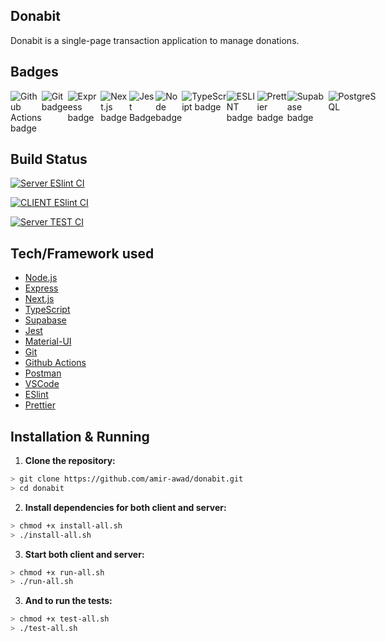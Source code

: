 ## Donabit

Donabit is a single-page transaction application to manage donations.

## Badges

<div style="display: flex;">
  <img src="https://img.shields.io/badge/Github-Actions-%232088FF?style=for-the-badge&logo=GithubActions" alt="Github Actions badge">
  <img src="https://img.shields.io/badge/Git--%23F05032?style=for-the-badge&logo=Git" alt="Git badge">
  <img src="https://img.shields.io/badge/Express-%23000000?style=for-the-badge&logo=Express&logoColor=white" alt = "Express badge">
  <img src="https://img.shields.io/badge/Next.js-%23000000.svg?style=flat&logo=next.js&logoColor=white" alt = "Next.js badge">
  <img src="https://img.shields.io/badge/-jest-%23C21325?style=for-the-badge&logo=jest&logoColor=white" alt="Jest Badge">
  <img src="https://img.shields.io/badge/Node.js-%2343853D?style=for-the-badge&logo=Node.js&logoColor=white" alt = "Node badge">
  <img src="https://img.shields.io/badge/TypeScript-%23007ACC.svg?style=flat&logo=typescript&logoColor=white" alt = "TypeScript badge">
  <img src ="https://img.shields.io/badge/ESLint-%234B32C3?style=for-the-badge&logo=ESLint&logoColor=white" alt = "ESLINT badge">
  <img src ="https://img.shields.io/badge/Prettier-%231A2B34.svg?style=flat&logo=prettier&logoColor=%234B32C3" alt = "Prettier badge">
  <img src ="https://img.shields.io/badge/Supabase-%2334599B.svg?style=flat&logo=supabase&logoColor=white" alt = "Supabase badge">
  <img src ="https://img.shields.io/badge/Database-PostgreSQL-blue.svg" alt="PostgreSQL">
</div>

## Build Status

[![Server ESlint CI](https://github.com/amir-awad/donabit/actions/workflows/server-lint.yaml/badge.svg)](https://github.com/amir-awad/donabit/actions/workflows/server-lint.yaml)

[![CLIENT ESlint CI](https://github.com/amir-awad/donabit/actions/workflows/client-lint.yaml/badge.svg)](https://github.com/amir-awad/donabit/actions/workflows/client-lint.yaml)

[![Server TEST CI](https://github.com/amir-awad/donabit/actions/workflows/server-test.yaml/badge.svg)](https://github.com/amir-awad/donabit/actions/workflows/server-test.yaml)

## Tech/Framework used

- [Node.js](https://nodejs.org/en/)
- [Express](https://expressjs.com/)
- [Next.js](https://nextjs.org/)
- [TypeScript](https://www.typescriptlang.org/)
- [Supabase](https://supabase.com/)
- [Jest](https://jestjs.io/)
- [Material-UI](https://material-ui.com/)
- [Git](https://git-scm.com/)
- [Github Actions](github.com/features/actions)
- [Postman](https://www.postman.com/)
- [VSCode](https://code.visualstudio.com/)
- [ESlint](https://eslint.org/)
- [Prettier](https://prettier.io/)

## Installation & Running

1. **Clone the repository:**

```bash
> git clone https://github.com/amir-awad/donabit.git
> cd donabit
```

2. **Install dependencies for both client and server:**

```bash
> chmod +x install-all.sh
> ./install-all.sh
```

3. **Start both client and server:**

```bash
> chmod +x run-all.sh
> ./run-all.sh
```

3. **And to run the tests:**

```bash
> chmod +x test-all.sh
> ./test-all.sh
```

